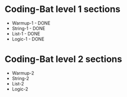 # Coding-Bat level 1 sections
* Warmup-1 - DONE
* String-1 - DONE
* List-1 - DONE
* Logic-1 - DONE

# Coding-Bat level 2 sections
* Warmup-2
* String-2
* List-2
* Logic-2
